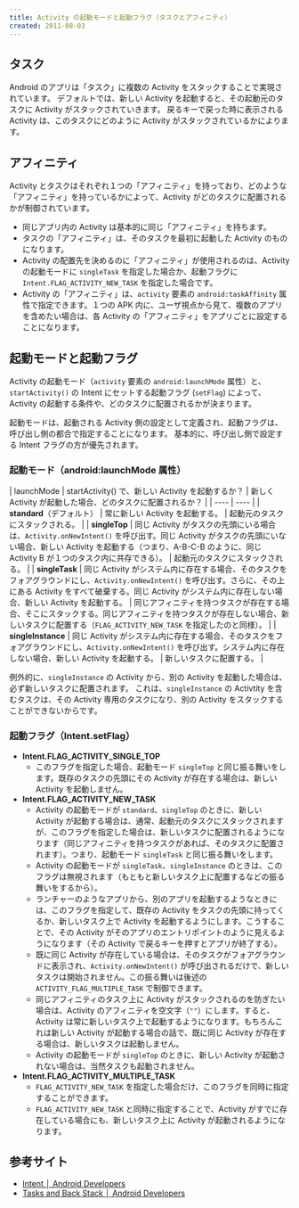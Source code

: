 ```yaml
---
title: Activity の起動モードと起動フラグ（タスクとアフィニティ）
created: 2011-08-03
---
```


タスク
----

Android のアプリは「タスク」に複数の Activity をスタックすることで実現されています。
デフォルトでは、新しい Activity を起動すると、その起動元のタスクに Activity がスタックされていきます。
戻るキーで戻った時に表示される Activity は、このタスクにどのように Activity がスタックされているかによります。


アフィニティ
----

Activity とタスクはそれぞれ１つの「アフィニティ」を持っており、どのような「アフィニティ」を持っているかによって、Activity がどのタスクに配置されるかが制御されています。

- 同じアプリ内の Activity は基本的に同じ「アフィニティ」を持ちます。
- タスクの「アフィニティ」は、そのタスクを最初に起動した Activity のものになります。
- Activity の配置先を決めるのに「アフィニティ」が使用されるのは、Activity の起動モードに `singleTask` を指定した場合か、起動フラグに `Intent.FLAG_ACTIVITY_NEW_TASK` を指定した場合です。
- Activity の「アフィニティ」は、`activity` 要素の `android:taskAffinity` 属性で指定できます。１つの APK 内に、ユーザ視点から見て、複数のアプリを含めたい場合は、各 Activity の「アフィニティ」をアプリごとに設定することになります。


起動モードと起動フラグ
----

Activity の起動モード（`activity` 要素の `android:launchMode` 属性）と、`startActivity()` の Intent にセットする起動フラグ (`setFlag`) によって、Activity の起動する条件や、どのタスクに配置されるかが決まります。

起動モードは、起動される Activity 側の設定として定義され、起動フラグは、呼び出し側の都合で指定することになります。
基本的に、呼び出し側で設定する Intent フラグの方が優先されます。


### 起動モード（android:launchMode 属性）

| launchMode | startActivity() で、新しい Activity を起動するか？ | 新しく Activity が起動した場合、どのタスクに配置されるか？ |
| ---- | ---- |
| **standard**（デフォルト） | 常に新しい Activity を起動する。 | 起動元のタスクにスタックされる。 |
| **singleTop** | 同じ Activity がタスクの先頭にいる場合は、`Activity.onNewIntent()` を呼び出す。同じ Activity がタスクの先頭にいない場合、新しい Activity を起動する（つまり、A-B-C-B のように、同じ Activity B が１つのタスク内に共存できる）。 | 起動元のタスクにスタックされる。 |
| **singleTask** | 同じ Activity がシステム内に存在する場合、そのタスクをフォアグラウンドにし、`Activity.onNewIntent()` を呼び出す。さらに、その上にある Activity をすべて破棄する。同じ Activity がシステム内に存在しない場合、新しい Activity を起動する。 | 同じアフィニティを持つタスクが存在する場合、そこにスタックする。同じアフィニティを持つタスクが存在しない場合、新しいタスクに配置する（`FLAG_ACTIVITY_NEW_TASK` を指定したのと同様）。 |
| **singleInstance** | 同じ Activity がシステム内に存在する場合、そのタスクをフォアグラウンドにし、`Activity.onNewIntent()` を呼び出す。システム内に存在しない場合、新しい Activity を起動する。 | 新しいタスクに配置する。 |

例外的に、`singleInstance` の Activity から、別の Activity を起動した場合は、必ず新しいタスクに配置されます。
これは、`singleInstance` の Activtity を含むタスクは、その Activity 専用のタスクになり、別の Activity をスタックすることができないからです。


### 起動フラグ（Intent.setFlag）

- **Intent.FLAG_ACTIVITY_SINGLE_TOP**
  - このフラグを指定した場合、起動モード `singleTop` と同じ振る舞いをします。既存のタスクの先頭にその Activity が存在する場合は、新しい Activity を起動しません。
- **Intent.FLAG_ACTIVITY_NEW_TASK**
  - Activity の起動モードが `standard`、`singleTop` のときに、新しい Activity が起動する場合は、通常、起動元のタスクにスタックされますが、このフラグを指定した場合は、新しいタスクに配置されるようになります（同じアフィニティを持つタスクがあれば、そのタスクに配置されます）。つまり、起動モード `singleTask` と同じ振る舞いをします。
  - Activity の起動モードが `singleTask`、`singleInstance` のときは、このフラグは無視されます（もともと新しいタスク上に配置するなどの振る舞いをするから）。
  - ランチャーのようなアプリから、別のアプリを起動するようなときには、このフラグを指定して、既存の Activity をタスクの先頭に持ってくるか、新しいタスク上で Activity を起動するようにします。こうすることで、その Activity がそのアプリのエントリポイントのように見えるようになります（その Activity で戻るキーを押すとアプリが終了する）。
  - 既に同じ Activity が存在している場合は、そのタスクがフォアグラウンドに表示され、`Activity.onNewIntent()` が呼び出されるだけで、新しいタスクは開始されません。この振る舞いは後述の `ACTIVITY_FLAG_MULTIPLE_TASK` で制御できます。
  - 同じアフィニティのタスク上に Activity がスタックされるのを防ぎたい場合は、Activity のアフィニティを空文字（`""`）にします。すると、Activity は常に新しいタスク上で起動するようになります。もちろんこれは新しい Activity が起動する場合の話で、既に同じ Activity が存在する場合は、新しいタスクは起動しません。
  - Activity の起動モードが `singleTop` のときに、新しい Activity が起動されない場合は、当然タスクも起動されません。
- **Intent.FLAG_ACTIVITY_MULTIPLE_TASK**
  - `FLAG_ACTIVITY_NEW_TASK` を指定した場合だけ、このフラグを同時に指定することができます。
  - `FLAG_ACTIVITY_NEW_TASK` と同時に指定することで、Activity がすでに存在している場合にも、新しいタスク上に Activity が起動されるようになります。


参考サイト
----

- [Intent │ Android Developers](https://developer.android.com/reference/android/content/Intent.html)
- [Tasks and Back Stack │ Android Developers](https://developer.android.com/guide/components/tasks-and-back-stack.html)

